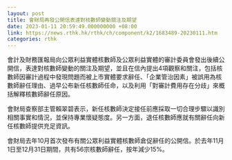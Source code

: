 ```yaml
---
layout: post
title: 會財局再發公開信表達對核數師變動關注及期望
date: 2023-01-11 20:59:49.000000000 +08:00
link: https://news.rthk.hk/rthk/ch/component/k2/1683489-20230111.htm
categories: rthk
---
```


會計及財務匯報局向公眾利益實體核數師及公眾利益實體的審計委員會發出後續公開信，表達對核數師變動的關注及期望，並且在信內提出4項觀察和關注，包括核數師因審計過程中發現問題而被上市實體要求辭任、「企業管治因素」被誤用為核數師辭任理由、過早公布新任核數師任命，以及利用「對審計費用存在分歧」來概括解釋核數師辭任原因。

會財局查察部主管賴翠碧表示，新任核數師決定接任前應採取一切合理步驟以識別相關事實和情況，並保持專業懷疑態度。另一方面，退任核數師應就有關辭任向新任核數師提供充足資訊。

會財局去年10月首次發布有關公眾利益實體核數師倉促辭任的公開信。於去年11月1日至12月31日期間，共有56宗核數師辭任，按年減少15%。

